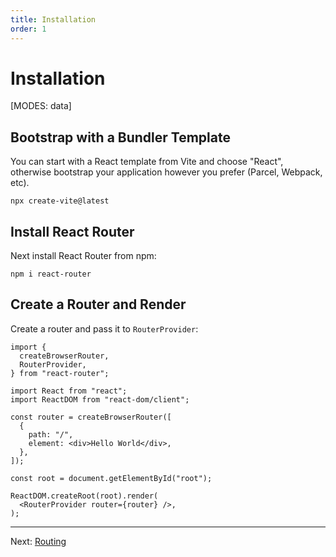 ```yaml
---
title: Installation
order: 1
---
```


# Installation

[MODES: data]

## Bootstrap with a Bundler Template

You can start with a React template from Vite and choose "React", otherwise bootstrap your application however you prefer (Parcel, Webpack, etc).

```shellscript nonumber
npx create-vite@latest
```

## Install React Router

Next install React Router from npm:

```shellscript nonumber
npm i react-router
```

## Create a Router and Render

Create a router and pass it to `RouterProvider`:

```tsx lines=[1-4,9-14,19]
import {
  createBrowserRouter,
  RouterProvider,
} from "react-router";

import React from "react";
import ReactDOM from "react-dom/client";

const router = createBrowserRouter([
  {
    path: "/",
    element: <div>Hello World</div>,
  },
]);

const root = document.getElementById("root");

ReactDOM.createRoot(root).render(
  <RouterProvider router={router} />,
);
```

---

Next: [Routing](./routing)

